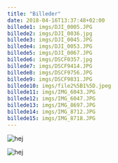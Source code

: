 ```yaml
---
title: "Billeder"
date: 2018-04-16T13:37:48+02:00
billede1: imgs/DJI_0005.JPG
billede2: imgs/DJI_0036.jpg
billede3: imgs/DJI_0045.JPG
billede4: imgs/DJI_0053.JPG
billede5: imgs/DJI_0067.JPG
billede6: imgs/DSCF0357.jpg
billede7: imgs/DSCF9414.JPG
billede8: imgs/DSCF9756.JPG
billede9: imgs/DSCF9831.JPG
billede10: imgs/file2%5B1%5D.jpeg
billede11: imgs/IMG_6043.JPG
billede12: imgs/IMG_6047.JPG
billede13: imgs/IMG_8697.JPG
billede14: imgs/IMG_8712.JPG
billede15: imgs/IMG_8718.JPG
---
```





![hej](/imgs/DJI_0036.jpg)

![hej](/imgs/DJI_0045.JPG)


